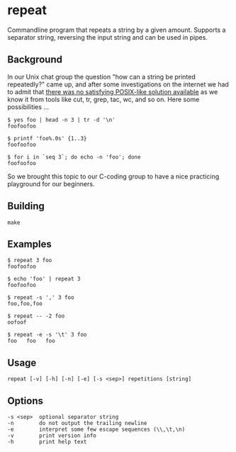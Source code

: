 # repeat

Commandline program that repeats a string by a given amount. Supports a separator string, reversing the input string and
can be used in pipes.


## Background

In our Unix chat group the question "how can a string be printed repeatedly?" came up, and after some investigations on
the internet we had to admit that
[there was no satisfying POSIX-like solution available](https://superuser.com/questions/86340/linux-command-to-repeat-a-string-n-times)
as we know it from tools like cut, tr, grep, tac, wc, and so on. Here some possibilities ...

    $ yes foo | head -n 3 | tr -d '\n'
    foofoofoo

    $ printf 'foo%.0s' {1..3}
    foofoofoo

    $ for i in `seq 3`; do echo -n 'foo'; done
    foofoofoo

So we brought this topic to our C-coding group to have a nice practicing playground for our beginners.


## Building

    make


## Examples

    $ repeat 3 foo
    foofoofoo

    $ echo 'foo' | repeat 3
    foofoofoo

    $ repeat -s ',' 3 foo
    foo,foo,foo

    $ repeat -- -2 foo
    oofoof

    $ repeat -e -s '\t' 3 foo
    foo   foo   foo


## Usage

    repeat [-v] [-h] [-n] [-e] [-s <sep>] repetitions [string]


## Options

    -s <sep>  optional separator string
    -n        do not output the trailing newline
    -e        interpret some few escape sequences (\\,\t,\n)
    -v        print version info
    -h        print help text

